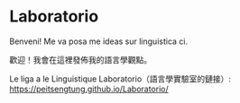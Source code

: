 # Laboratorio
Benveni! Me va posa me ideas sur linguistica ci.

歡迎！我會在這裡發佈我的語言學觀點。

Le liga a le Linguistique Laboratorio（語言學實驗室的鏈接）: https://peitsengtung.github.io/Laboratorio/
